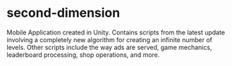 # second-dimension
Mobile Application created in Unity. Contains scripts from the latest update involving a completely new algorithm for creating an infinite number of levels. Other scripts include the way ads are served, game mechanics, leaderboard processing, shop operations, and more.
